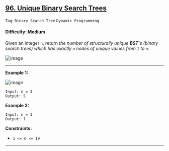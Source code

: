 ## [96. Unique Binary Search Trees](https://leetcode.com/problems/unique-binary-search-trees/)

```Tag```: ```Binary Search Tree``` ```Dynamic Programming```

#### Difficulty: Medium

Given an integer ```n```, return _the number of structurally unique __BST__'s (binary search trees) which has exactly ```n``` nodes of unique values from ```1``` to ```n```_.

![image](https://user-images.githubusercontent.com/35042430/222545807-f83d1bff-13d8-456b-9fb3-7b27290ba6ef.png)

---

__Example 1:__

![image](https://assets.leetcode.com/uploads/2021/01/18/uniquebstn3.jpg)
```
Input: n = 3
Output: 5
```

__Example 2:__
```
Input: n = 1
Output: 1
```

__Constraints:__

- ```1 <= n <= 19```

---

